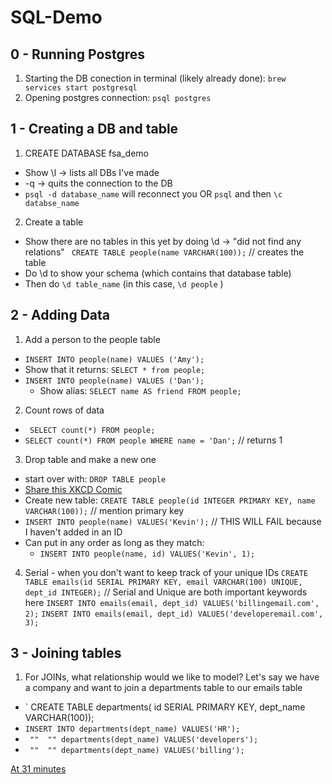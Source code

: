 # SQL-Demo
## 0 - Running Postgres
1. Starting the DB conection in terminal (likely already done):
`brew services start postgresql`
2. Opening postgres connection: 
`psql postgres`

## 1 - Creating a DB and table
1. CREATE DATABASE fsa_demo
 - Show \l -> lists all DBs I've made
 - -q  -> quits the connection to the DB
 - `psql -d database_name` will reconnect you OR `psql` and then `\c databse_name`
 
2. Create a table
 - Show there are no tables in this yet by doing \d    -> "did not find any relations"
  `  CREATE TABLE people(name VARCHAR(100)); `  // creates the table 
 - Do \d to show your schema (which contains that database table)
 - Then do ` \d table_name ` (in this case, ` \d people ` )
 
## 2 - Adding Data
1. Add a person to the people table
 -  `INSERT INTO people(name) VALUES ('Amy'); `
   - Show that it returns: ` SELECT * from people; `
 - ` INSERT INTO people(name) VALUES ('Dan'); `
   - Show alias: ` SELECT name AS friend FROM people; `
 
2. Count rows of data
 - ` SELECT count(*) FROM people;`
 - ` SELECT count(*) FROM people WHERE name = 'Dan'; `  // returns 1
 
3. Drop table and make a new one
 - start over with: `DROP TABLE people`
 - [Share this XKCD Comic](https://xkcd.com/327/)
 - Create new table: 
    ` CREATE TABLE people(id INTEGER PRIMARY KEY, name VARCHAR(100)); ` // mention primary key
 -  ` INSERT INTO people(name) VALUES('Kevin'); ` // THIS WILL FAIL because I haven't added in an ID
 - Can put in any order as long as they match: 
   - ` INSERT INTO people(name, id) VALUES('Kevin', 1); `

4. Serial - when you don't want to keep track of your unique IDs
    ` CREATE TABLE emails(id SERIAL PRIMARY KEY, email VARCHAR(100) UNIQUE, dept_id INTEGER); ` // Serial and Unique are both important keywords here
    ` INSERT INTO emails(email, dept_id) VALUES('billingemail.com', 2); `
    ` INSERT INTO emails(email, dept_id) VALUES('developeremail.com', 3); `
   
## 3 - Joining tables
1. For JOINs, what relationship would we like to model? Let's say we have a company and want to join a departments table to our emails table
 - ` CREATE TABLE departments( id SERIAL PRIMARY KEY, dept_name VARCHAR(100));
 - ` INSERT INTO departments(dept_name) VALUES('HR'); ` 
 - `  ""  "" departments(dept_name) VALUES('developers'); ` 
 - `  ""  "" departments(dept_name) VALUES('billing'); ` 
 
 [At 31 minutes](https://youtu.be/gCIblrIR-II?t=1894)
 
